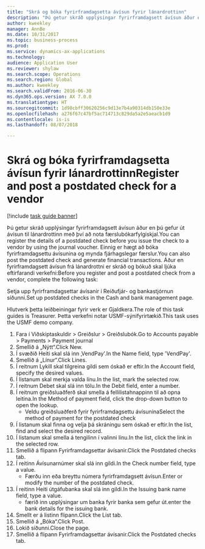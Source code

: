 ```yaml
--- 
title: "Skrá og bóka fyrirframdagsetta ávísun fyrir lánardrottinn"
description: "Þú getur skráð upplýsingar fyrirframdagsett ávísun áður en þú gefur út ávísun til lánardrottinn með því að nota færslubókarfylgiskjal."
author: kweekley
manager: AnnBe
ms.date: 10/31/2017
ms.topic: business-process
ms.prod: 
ms.service: dynamics-ax-applications
ms.technology: 
audience: Application User
ms.reviewer: shylaw
ms.search.scope: Operations
ms.search.region: Global
ms.author: kweekley
ms.search.validFrom: 2016-06-30
ms.dyn365.ops.version: AX 7.0.0
ms.translationtype: HT
ms.sourcegitcommit: 1d98cbff30620256c9d13e7b4a90314db150e33e
ms.openlocfilehash: a276f67c47bf5ac714713c829da5a2e5aeacb1d9
ms.contentlocale: is-is
ms.lasthandoff: 08/07/2018

---
```

# <a name="register-and-post-a-postdated-check-for-a-vendor"></a><span data-ttu-id="21a53-103">Skrá og bóka fyrirframdagsetta ávísun fyrir lánardrottinn</span><span class="sxs-lookup"><span data-stu-id="21a53-103">Register and post a postdated check for a vendor</span></span>

[!include [task guide banner](../../includes/task-guide-banner.md)]

<span data-ttu-id="21a53-104">Þú getur skráð upplýsingar fyrirframdagsett ávísun áður en þú gefur út ávísun til lánardrottinn með því að nota færslubókarfylgiskjal.</span><span class="sxs-lookup"><span data-stu-id="21a53-104">You can register the details of a postdated check before you issue the check to a vendor by using the journal voucher.</span></span> <span data-ttu-id="21a53-105">Einnig er hægt að bóka fyrirframdagsettu ávísunina og mynda fjárhagslegar færslur.</span><span class="sxs-lookup"><span data-stu-id="21a53-105">You can also post the postdated check and generate financial transactions.</span></span> <span data-ttu-id="21a53-106">Áður en fyrirframdagsett ávísun frá lánardrottni er skráð og bókuð skal ljúka eftirfarandi verkefni:</span><span class="sxs-lookup"><span data-stu-id="21a53-106">Before you register and post a postdated check from a vendor, complete the following task:</span></span> 

<span data-ttu-id="21a53-107">Setja upp fyrirframdagsettar ávísanir í Reiðufjár- og bankastjórnun síðunni.</span><span class="sxs-lookup"><span data-stu-id="21a53-107">Set up postdated checks in the Cash and bank management page.</span></span> 



<span data-ttu-id="21a53-108">Hlutverk þetta leiðbeiningar fyrir verk er Gjaldkera.</span><span class="sxs-lookup"><span data-stu-id="21a53-108">The role of this task guides is Treasurer.</span></span> <span data-ttu-id="21a53-109">Þetta verkefni notar USMF-sýnifyrirtækið.</span><span class="sxs-lookup"><span data-stu-id="21a53-109">This task uses the USMF demo company.</span></span>

1. <span data-ttu-id="21a53-110">Fara í Viðskiptaskuldir > Greiðslur > Greiðslubók.</span><span class="sxs-lookup"><span data-stu-id="21a53-110">Go to Accounts payable > Payments > Payment journal</span></span>
2. <span data-ttu-id="21a53-111">Smellið á „Nýtt“.</span><span class="sxs-lookup"><span data-stu-id="21a53-111">Click New.</span></span>
3. <span data-ttu-id="21a53-112">Í svæðið Heiti skal slá inn ‚VendPay'.</span><span class="sxs-lookup"><span data-stu-id="21a53-112">In the Name field, type 'VendPay'.</span></span>
4. <span data-ttu-id="21a53-113">Smellið á „Línur“.</span><span class="sxs-lookup"><span data-stu-id="21a53-113">Click Lines.</span></span>
5. <span data-ttu-id="21a53-114">Í reitnum Lykill skal tilgreina gildi sem óskað er eftir.</span><span class="sxs-lookup"><span data-stu-id="21a53-114">In the Account field, specify the desired values.</span></span>
6. <span data-ttu-id="21a53-115">Í listanum skal merkja valda línu.</span><span class="sxs-lookup"><span data-stu-id="21a53-115">In the list, mark the selected row.</span></span>
7. <span data-ttu-id="21a53-116">Í reitnum Debet skal slá inn tölu.</span><span class="sxs-lookup"><span data-stu-id="21a53-116">In the Debit field, enter a number.</span></span>
8. <span data-ttu-id="21a53-117">Í reitnum greiðsluaðferð skal smella á fellilistahnappinn til að opna leitina.</span><span class="sxs-lookup"><span data-stu-id="21a53-117">In the Method of payment field, click the drop-down button to open the lookup.</span></span>
    * <span data-ttu-id="21a53-118">Veldu greiðsluaðferð fyrir fyrirframdagsettu ávísunina</span><span class="sxs-lookup"><span data-stu-id="21a53-118">Select the method of payment for the postdated check</span></span>  
9. <span data-ttu-id="21a53-119">Í listanum skal finna og velja þá skráningu sem óskað er eftir.</span><span class="sxs-lookup"><span data-stu-id="21a53-119">In the list, find and select the desired record.</span></span>
10. <span data-ttu-id="21a53-120">Í listanum skal smella á tengilinn í valinni línu.</span><span class="sxs-lookup"><span data-stu-id="21a53-120">In the list, click the link in the selected row.</span></span>
11. <span data-ttu-id="21a53-121">Smellið á flipann Fyrirframdagsettar ávísanir.</span><span class="sxs-lookup"><span data-stu-id="21a53-121">Click the Postdated checks tab.</span></span>
12. <span data-ttu-id="21a53-122">Í reitinn Ávísunarnúmer skal slá inn gildi.</span><span class="sxs-lookup"><span data-stu-id="21a53-122">In the Check number field, type a value.</span></span>
    * <span data-ttu-id="21a53-123">Færðu inn eða breyttu númera fyrirframdagsett ávísun.</span><span class="sxs-lookup"><span data-stu-id="21a53-123">Enter or modify the number of the postdated check.</span></span>  
13. <span data-ttu-id="21a53-124">Í reitinn Heiti útgáfubanka skal slá inn gildi.</span><span class="sxs-lookup"><span data-stu-id="21a53-124">In the Issuing bank name field, type a value.</span></span>
    * <span data-ttu-id="21a53-125">færið inn upplýsingar um banka fyrir banka sem gefur út.</span><span class="sxs-lookup"><span data-stu-id="21a53-125">enter the bank details for the issuing bank.</span></span>  
14. <span data-ttu-id="21a53-126">Smellt er á listinn flipann.</span><span class="sxs-lookup"><span data-stu-id="21a53-126">Click the List tab.</span></span>
15. <span data-ttu-id="21a53-127">Smellið á „Bóka“.</span><span class="sxs-lookup"><span data-stu-id="21a53-127">Click Post.</span></span>
16. <span data-ttu-id="21a53-128">Lokið síðunni.</span><span class="sxs-lookup"><span data-stu-id="21a53-128">Close the page.</span></span>
17. <span data-ttu-id="21a53-129">Smellið á flipann Fyrirframdagsettar ávísanir.</span><span class="sxs-lookup"><span data-stu-id="21a53-129">Click the Postdated checks tab.</span></span>


